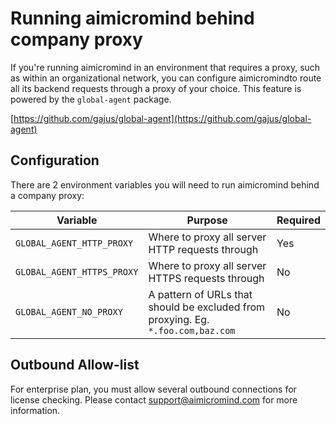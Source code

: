 # Running aimicromind behind company proxy

If you're running aimicromind in an environment that requires a proxy, such as within an organizational network, you can configure aimicromindto route all its backend requests through a proxy of your choice. This feature is powered by the `global-agent` package.

[https://github.com/gajus/global-agent](https://github.com/gajus/global-agent)

## Configuration

There are 2 environment variables you will need to run aimicromind behind a company proxy:

| Variable                   | Purpose                                                                          | Required |
| -------------------------- | -------------------------------------------------------------------------------- | -------- |
| `GLOBAL_AGENT_HTTP_PROXY`  | Where to proxy all server HTTP requests through                                  | Yes      |
| `GLOBAL_AGENT_HTTPS_PROXY` | Where to proxy all server HTTPS requests through                                 | No       |
| `GLOBAL_AGENT_NO_PROXY`    | A pattern of URLs that should be excluded from proxying. Eg. `*.foo.com,baz.com` | No       |

## Outbound Allow-list

For enterprise plan, you must allow several outbound connections for license checking. Please contact support@aimicromind.com for more information.
